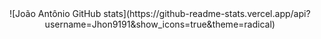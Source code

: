 <div align="center">
 ![João Antônio GitHub stats](https://github-readme-stats.vercel.app/api?username=Jhon9191&show_icons=true&theme=radical)
 <div>


 
